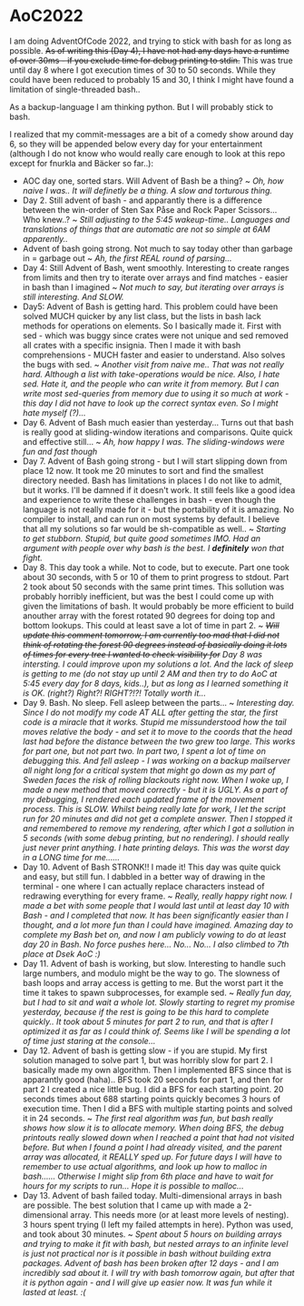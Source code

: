 
# AoC2022
I am doing AdventOfCode 2022, and trying to stick with bash for as long as possible. ~~As of writing this (Day 4), I have not had any days have a runtime of over 30ms - if you exclude time for debug printing to stdin.~~ This was true until day 8 where I got execution times of 30 to 50 seconds. While they could have been reduced to probably 15 and 30, I think I might have found a limitation of single-threaded bash..

As a backup-language I am thinking python. But I will probably stick to bash.

I realized that my commit-messages are a bit of a comedy show around day 6, so they will be appended below every day for your entertainment (although I do not know who would really care enough to look at this repo except for fnurkla and Bäcker so far..):

 * AOC day one, sorted stars. Will Advent of Bash be a thing? ~ *Oh, how naive I was.. It will definetly be a thing. A slow and torturous thing.*
 * Day 2. Still advent of bash - and apparantly there is a difference between the win-order of Sten Sax Påse and Rock Paper Scissors... Who knew..? ~ *Still adjusting to the 5:45 wakeup-time.. Languages and translations of things that are automatic are not so simple at 6AM apparently..*
 * Advent of bash going strong. Not much to say today other than garbage in = garbage out ~ *Ah, the first REAL round of parsing...*
 * Day 4: Still Advent of Bash, went smoothly. Interesting to create ranges from limits and then try to iterate over arrays and find matches - easier in bash than I imagined ~ *Not much to say, but iterating over arrays is still interesting. And SLOW.*
 * Day5: Advent of Bash is getting hard. This problem could have been solved MUCH quicker by any list class, but the lists in bash lack methods for operations on elements. So I basically made it. First with sed - which was buggy since crates were not unique and sed removed all crates with a specific insignia. Then I made it with bash comprehensions - MUCH faster and easier to understand. Also solves the bugs with sed. ~ *Another visit from naive me.. That was not really hard. Although a list with take-operations would be nice. Also, I hate sed. Hate it, and the people who can write it from memory. But I can write most sed-queries from memory due to using it so much at work - this day I did not have to look up the correct syntax even. So I might hate myself (?)...*
 * Day 6. Advent of Bash much easier than yesterday... Turns out that bash is really good at sliding-window iterations and comparisons. Quite quick and effective still... ~ *Ah, how happy I was. The sliding-windows were fun and fast though*
 * Day 7. Advent of Bash going strong - but I will start slipping down from place 12 now. It took me 20 minutes to sort and find the smallest directory needed. Bash has limitations in places I do not like to admit, but it works. I'll be damned if it doesn't work. It still feels like a good idea and experience to write these challenges in bash - even though the language is not really made for it - but the portability of it is amazing. No compiler to install, and can run on most systems by default. I believe that all my solutions so far would be sh-compatible as well.. ~ *Starting to get stubborn. Stupid, but quite good sometimes IMO. Had an argument with people over why bash is the best. I **definitely** won that fight.*
 * Day 8. This day took a while. Not to code, but to execute. Part one took about 30 seconds, with 5 or 10 of them to print progress to stdout. Part 2 took about 50 seconds with the same print times. This sollution was probably horribly inefficient, but was the best I could come up with given the limitations of bash. It would probably be more efficient to build anouther array with the forest rotated 90 degrees for doing top and bottom lookups. This could at least save a lot of time in part 2. ~ ~~*Will update this comment tomorrow, I am currently too mad that I did not think of rotating the forest 90 degrees instead of basically doing it lots of times for every tree I wanted to check visibility for*~~ *Day 8 was intersting. I could improve upon my solutions a lot. And the lack of sleep is getting to me (do not stay up until 2 AM and then try to do AoC at 5:45 every day for 8 days, kids..), but as long as I learned something it is OK. (right?) Right?! RIGHT?!?! Totally worth it...*
 * Day 9. Bash. No sleep. Fell asleep between the parts... ~ *Interesting day. Since I do not modify my code AT ALL after getting the star, the first code is a miracle that it works. Stupid me missunderstood how the tail moves relative the body - and set it to move to the coords that the head last had before the distance between the two grew too large. This works for part one, but not part two. In part two, I spent a lot of time on debugging this. And fell asleep - I was working on a backup mailserver all night long for a critical system that might go down as my part of Sweden faces the risk of rolling blackouts right now. When I woke up, I made a new method that moved correctly - but it is UGLY. As a part of my debugging, I rendered each updated frame of the movement process. This is SLOW. Whilst being really late for work, I let the script run for 20 minutes and did not get a complete answer. Then I stopped it and remembered to remove my rendering, after which I got a sollution in 5 seconds (with some debug printing, but no rendering). I should really just never print anything. I hate printing delays. This was the worst day in a LONG time for me......*
 * Day 10. Advent of Bash STRONK!! I made it! This day was quite quick and easy, but still fun. I dabbled in a better way of drawing in the terminal - one where I can actually replace characters instead of redrawing everything for every frame. ~ *Really, really happy right now. I made a bet with some people that I would last until at least day 10 with Bash - and I completed that now. It has been significantly easier than I thought, and a lot more fun than I could have imagined. Amazing day to complete my Bash bet on, and now I am publicly vowing to do at least day 20 in Bash. No force pushes here... No... No... I also climbed to 7th place at Dsek AoC :)*
 * Day 11. Advent of bash is working, but slow. Interesting to handle such large numbers, and modulo might be the way to go. The slowness of bash loops and array access is getting to me. But the worst part it the time it takes to spawn subprocesses, for example sed. ~ *Really fun day, but I had to sit and wait a whole lot. Slowly starting to regret my promise yesterday, because if the rest is going to be this hard to complete quickly.. It took about 5 minutes for part 2 to run, and that is after I optimized it as far as I could think of. Seems like I will be spending a lot of time just staring at the console...*
 * Day 12. Advent of bash is getting slow - if you are stupid. My first solution managed to solve part 1, but was horribly slow for part 2. I basically made my own algorithm. Then I implemented BFS since that is apparantly good (haha).. BFS took 20 seconds for part 1, and then for part 2 I created a nice little bug. I did a BFS for each starting point. 20 seconds times about 688 starting points quickly becomes 3 hours of execution time. Then I did a BFS with multiple starting points and solved it in 24 seconds. ~ *The first real algorithm was fun, but bash really shows how slow it is to allocate memory. When doing BFS, the debug printouts really slowed down when I reached a point that had not visited before. But when I found a point I had already visited, and the parent array was allocated, it REALLY sped up. For future days I will have to remember to use actual algorithms, and look up how to malloc in bash...... Otherwise I might slip from 6th place and have to wait for hours for my scripts to run... Hope it is possible to malloc...*
 * Day 13. Advent of bash failed today. Multi-dimensional arrays in bash are possible. The best solution that I came up with made a 2-dimensional array. This needs more (or at least more levels of nesting). 3 hours spent trying (I left my failed attempts in here). Python was used, and took about 30 minutes. ~ *Spent about 5 hours on building arrays and trying to make it fit with bash, but nested arrays to an infinite level is just not practical nor is it possible in bash without building extra packages. Advent of bash has been broken after 12 days - and I am incredibly sad about it. I will try with bash tomorrow again, but after that it is python again - and I will give up easier now. It was fun while it lasted at least. :(*
